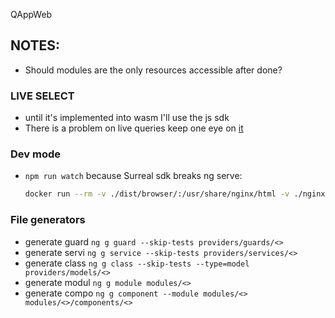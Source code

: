 QAppWeb

## NOTES:

- Should modules are the only resources accessible after done?

### LIVE SELECT
- until it's implemented into wasm I'll use the js sdk
- There is a problem on live queries keep one eye on [it](https://github.com/surrealdb/surrealdb/issues/3017)

### Dev mode
- `npm run watch` because Surreal sdk breaks ng serve:
  ``` bash
  docker run --rm -v ./dist/browser/:/usr/share/nginx/html -v ./nginx.conf:/etc/nginx/conf.d/default.conf -p 8000:80 nginx:alpine
  ```
### File generators
- generate guard `ng g guard --skip-tests providers/guards/<>`
- generate servi `ng g service --skip-tests providers/services/<>`
- generate class `ng g class --skip-tests --type=model providers/models/<>`
- generate modul `ng g module modules/<>`
- generate compo `ng g component --module modules/<> modules/<>/components/<>`
